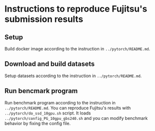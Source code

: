 # Instructions to reproduce Fujitsu's submission results

## Setup
Build docker image according to the instruction in `../pytorch/README.md`.

## Download and build datasets
Setup datasets according to the instruction in `../pytorch/README.md`.

## Run bencmark program
Run benchmark program according to the instruction in `../pytorch/README.md`.
You can reproduce Fujitsu's results with `../pytorch/do_ssd_10gpu.sh` script. 
It loads `../pytorch/config_PG_10gpu_gbs240.sh` and you can modify benchmark behavior
by fixing the config file.

